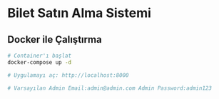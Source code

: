 # Bilet Satın Alma Sistemi

## Docker ile Çalıştırma
```bash
# Container'ı başlat
docker-compose up -d

# Uygulamayı aç: http://localhost:8000

# Varsayılan Admin Email:admin@admin.com Admin Password:admin123
